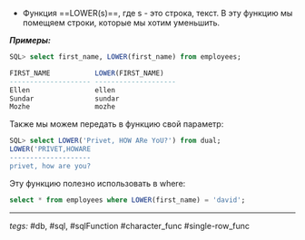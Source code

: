 - Функция ==LOWER(s)==, где s - это строка, текст. В эту функцию мы помещяем строки, которые мы хотим уменьшить.

***Примеры:***
```sql
SQL> select first_name, LOWER(first_name) from employees;

FIRST_NAME           LOWER(FIRST_NAME)
-------------------- --------------------
Ellen                ellen
Sundar               sundar
Mozhe                mozhe
```
Также мы можем передать в функцию свой параметр:
```sql
SQL> select LOWER('Privet, HOW ARe YoU?') from dual;
LOWER('PRIVET,HOWARE
--------------------
privet, how are you?
```
Эту функцию полезно использовать в where:
```sql
select * from employees where LOWER(first_name) = 'david';
```
	
---
*tegs:* #db, #sql, #sqlFunction #character_func #single-row_func 